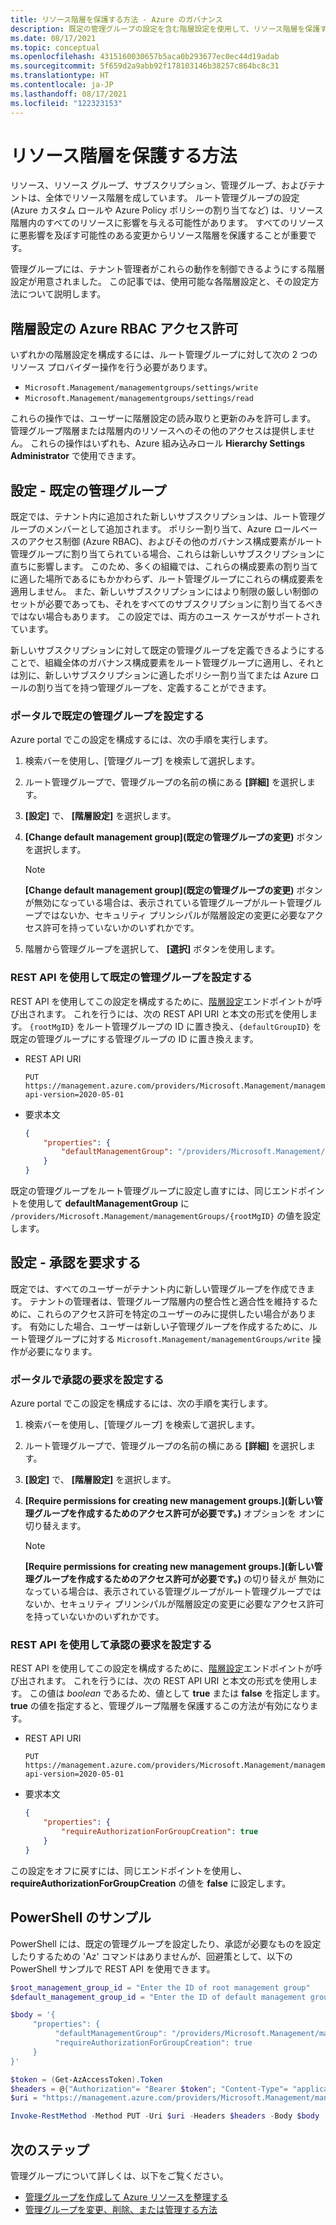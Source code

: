 ```yaml
---
title: リソース階層を保護する方法 - Azure のガバナンス
description: 既定の管理グループの設定を含む階層設定を使用して、リソース階層を保護する方法について説明します。
ms.date: 08/17/2021
ms.topic: conceptual
ms.openlocfilehash: 4315160030657b5aca0b293677ec0ec44d19adab
ms.sourcegitcommit: 5f659d2a9abb92f178103146b38257c864bc8c31
ms.translationtype: HT
ms.contentlocale: ja-JP
ms.lasthandoff: 08/17/2021
ms.locfileid: "122323153"
---
```

# <a name="how-to-protect-your-resource-hierarchy"></a>リソース階層を保護する方法

リソース、リソース グループ、サブスクリプション、管理グループ、およびテナントは、全体でリソース階層を成しています。 ルート管理グループの設定 (Azure カスタム ロールや Azure Policy ポリシーの割り当てなど) は、リソース階層内のすべてのリソースに影響を与える可能性があります。 すべてのリソースに悪影響を及ぼす可能性のある変更からリソース階層を保護することが重要です。

管理グループには、テナント管理者がこれらの動作を制御できるようにする階層設定が用意されました。 この記事では、使用可能な各階層設定と、その設定方法について説明します。

## <a name="azure-rbac-permissions-for-hierarchy-settings"></a>階層設定の Azure RBAC アクセス許可

いずれかの階層設定を構成するには、ルート管理グループに対して次の 2 つのリソース プロバイダー操作を行う必要があります。

- `Microsoft.Management/managementgroups/settings/write`
- `Microsoft.Management/managementgroups/settings/read`

これらの操作では、ユーザーに階層設定の読み取りと更新のみを許可します。 管理グループ階層または階層内のリソースへのその他のアクセスは提供しません。 これらの操作はいずれも、Azure 組み込みロール **Hierarchy Settings Administrator** で使用できます。

## <a name="setting---default-management-group"></a>設定 - 既定の管理グループ

既定では、テナント内に追加された新しいサブスクリプションは、ルート管理グループのメンバーとして追加されます。 ポリシー割り当て、Azure ロールベースのアクセス制御 (Azure RBAC)、およびその他のガバナンス構成要素がルート管理グループに割り当てられている場合、これらは新しいサブスクリプションに直ちに影響します。 このため、多くの組織では、これらの構成要素の割り当てに適した場所であるにもかかわらず、ルート管理グループにこれらの構成要素を適用しません。 また、新しいサブスクリプションにはより制限の厳しい制御のセットが必要であっても、それをすべてのサブスクリプションに割り当てるべきではない場合もあります。 この設定では、両方のユース ケースがサポートされています。

新しいサブスクリプションに対して既定の管理グループを定義できるようにすることで、組織全体のガバナンス構成要素をルート管理グループに適用し、それとは別に、新しいサブスクリプションに適したポリシー割り当てまたは Azure ロールの割り当てを持つ管理グループを、定義することができます。

### <a name="set-default-management-group-in-portal"></a>ポータルで既定の管理グループを設定する

Azure portal でこの設定を構成するには、次の手順を実行します。

1. 検索バーを使用し、[管理グループ] を検索して選択します。

1. ルート管理グループで、管理グループの名前の横にある **[詳細]** を選択します。

1. **[設定]** で、 **[階層設定]** を選択します。

1. **[Change default management group]\(既定の管理グループの変更\)** ボタンを選択します。

   > [!NOTE]
   > **[Change default management group]\(既定の管理グループの変更\)** ボタンが無効になっている場合は、表示されている管理グループがルート管理グループではないか、セキュリティ プリンシパルが階層設定の変更に必要なアクセス許可を持っていないかのいずれかです。

1. 階層から管理グループを選択して、 **[選択]** ボタンを使用します。

### <a name="set-default-management-group-with-rest-api"></a>REST API を使用して既定の管理グループを設定する

REST API を使用してこの設定を構成するために、[階層設定](/rest/api/managementgroups/hierarchysettings)エンドポイントが呼び出されます。 これを行うには、次の REST API URI と本文の形式を使用します。 `{rootMgID}` をルート管理グループの ID に置き換え、`{defaultGroupID}` を既定の管理グループにする管理グループの ID に置き換えます。

- REST API URI

  ```http
  PUT https://management.azure.com/providers/Microsoft.Management/managementGroups/{rootMgID}/settings/default?api-version=2020-05-01
  ```

- 要求本文

  ```json
  {
      "properties": {
          "defaultManagementGroup": "/providers/Microsoft.Management/managementGroups/{defaultGroupID}"
      }
  }
  ```

既定の管理グループをルート管理グループに設定し直すには、同じエンドポイントを使用して **defaultManagementGroup** に `/providers/Microsoft.Management/managementGroups/{rootMgID}` の値を設定します。

## <a name="setting---require-authorization"></a>設定 - 承認を要求する

既定では、すべてのユーザーがテナント内に新しい管理グループを作成できます。 テナントの管理者は、管理グループ階層内の整合性と適合性を維持するために、これらのアクセス許可を特定のユーザーのみに提供したい場合があります。 有効にした場合、ユーザーは新しい子管理グループを作成するために、ルート管理グループに対する `Microsoft.Management/managementGroups/write` 操作が必要になります。

### <a name="set-require-authorization-in-portal"></a>ポータルで承認の要求を設定する

Azure portal でこの設定を構成するには、次の手順を実行します。

1. 検索バーを使用し、[管理グループ] を検索して選択します。

1. ルート管理グループで、管理グループの名前の横にある **[詳細]** を選択します。

1. **[設定]** で、 **[階層設定]** を選択します。

1. **[Require permissions for creating new management groups.]\(新しい管理グループを作成するためのアクセス許可が必要です。\)** オプションを オンに切り替えます。

   > [!NOTE]
   > **[Require permissions for creating new management groups.]\(新しい管理グループを作成するためのアクセス許可が必要です。\)** の切り替えが 無効になっている場合は、表示されている管理グループがルート管理グループではないか、セキュリティ プリンシパルが階層設定の変更に必要なアクセス許可を持っていないかのいずれかです。

### <a name="set-require-authorization-with-rest-api"></a>REST API を使用して承認の要求を設定する

REST API を使用してこの設定を構成するために、[階層設定](/rest/api/managementgroups/hierarchysettings)エンドポイントが呼び出されます。 これを行うには、次の REST API URI と本文の形式を使用します。 この値は _boolean_ であるため、値として **true** または **false** を指定します。 **true** の値を指定すると、管理グループ階層を保護するこの方法が有効になります。

- REST API URI

  ```http
  PUT https://management.azure.com/providers/Microsoft.Management/managementGroups/{rootMgID}/settings/default?api-version=2020-05-01
  ```

- 要求本文

  ```json
  {
      "properties": {
          "requireAuthorizationForGroupCreation": true
      }
  }
  ```

この設定をオフに戻すには、同じエンドポイントを使用し、**requireAuthorizationForGroupCreation** の値を **false** に設定します。

## <a name="powershell-sample"></a>PowerShell のサンプル

PowerShell には、既定の管理グループを設定したり、承認が必要なものを設定したりするための 'Az' コマンドはありませんが、回避策として、以下の PowerShell サンプルで REST API を使用できます。

```powershell
$root_management_group_id = "Enter the ID of root management group"
$default_management_group_id = "Enter the ID of default management group (or use the same ID of the root management group)"

$body = '{
     "properties": {
          "defaultManagementGroup": "/providers/Microsoft.Management/managementGroups/' + $default_management_group_id + '",
          "requireAuthorizationForGroupCreation": true
     }
}'

$token = (Get-AzAccessToken).Token
$headers = @{"Authorization"= "Bearer $token"; "Content-Type"= "application/json"}
$uri = "https://management.azure.com/providers/Microsoft.Management/managementGroups/$root_management_group_id/settings/default?api-version=2020-05-01"

Invoke-RestMethod -Method PUT -Uri $uri -Headers $headers -Body $body
```

## <a name="next-steps"></a>次のステップ

管理グループについて詳しくは、以下をご覧ください。

- [管理グループを作成して Azure リソースを整理する](../create-management-group-portal.md)
- [管理グループを変更、削除、または管理する方法](../manage.md)
